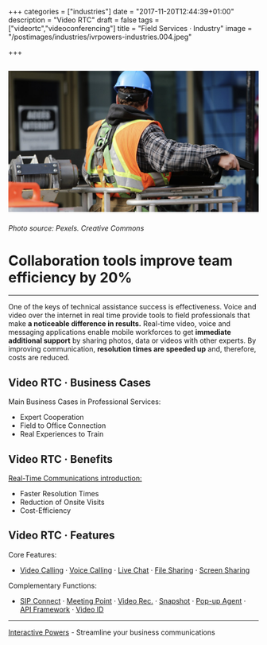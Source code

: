 +++
categories = ["industries"]
date = "2017-11-20T12:44:39+01:00"
description = "Video RTC"
draft = false
tags = ["videortc","videoconferencing"]
title = "Field Services · Industry"
image = "/postimages/industries/ivrpowers-industries.004.jpeg"

+++

![field worker](/postimages/industries/ivrpowers-industries.004.jpeg)
-----------
###### Photo source: Pexels. Creative Commons

# Collaboration tools improve team efficiency by 20%
---

One of the keys of technical assistance success is effectiveness. Voice and video over the internet in real time provide tools to field professionals that make **a noticeable difference in results.** Real-time video, voice and messaging applications enable mobile workforces to get **immediate additional support** by sharing photos, data or videos with other experts. By improving communication, **resolution times are speeded up** and, therefore, costs are reduced.


## Video RTC · Business Cases

Main Business Cases in Professional Services:

* Expert Cooperation
* Field to Office Connection
* Real Experiences to Train

##	Video RTC · Benefits

[Real-Time Communications introduction:](http://blog.ivrpowers.com/post/industries/industries-field-benefits/)


* Faster Resolution Times
* Reduction of Onsite Visits
* Cost-Efficiency


## Video RTC · Features

Core Features:

* [Video Calling](http://blog.ivrpowers.com/post/products/video-rtc-video-calling/) · [Voice Calling](http://blog.ivrpowers.com/post/products/video-rtc-voice-calling/) · [Live Chat](http://blog.ivrpowers.com/post/products/video-rtc-live-chat/) · [File Sharing](http://blog.ivrpowers.com/post/products/video-rtc-file-sharing/) · [Screen Sharing](http://blog.ivrpowers.com/post/products/video-rtc-screen-sharing/)

Complementary Functions:

* [SIP Connect](http://blog.ivrpowers.com/post/products/video-rtc-sip-connect/) ·  [Meeting Point](http://blog.ivrpowers.com/post/products/video-rtc-meeting-point/) · [Video Rec.](http://blog.ivrpowers.com/post/products/video-rtc-video-recording/) · [Snapshot](http://blog.ivrpowers.com/post/products/video-rtc-snapshot/) · [Pop-up Agent](http://blog.ivrpowers.com/post/products/video-rtc-pop-up-agent/) · [API Framework](http://blog.ivrpowers.com/post/products/video-rtc-api-framework/) · [Video ID](http://blog.ivrpowers.com/post/products/video-rtc-video-id/)

---
[Interactive Powers](http://www.ivrpowers.com/) - Streamline your business communications



